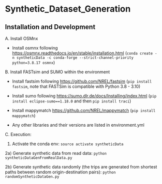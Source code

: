 # Synthetic_Dataset_Generation

## Installation and Development

A. Install OSMnx
* Install osmnx following https://osmnx.readthedocs.io/en/stable/installation.html
(```conda create -n syntheticData -c conda-forge --strict-channel-priority python=3.8.17 osmnx```)

B. Install FASTsim and SUMO within the environment
* Install fastsim following https://github.com/NREL/fastsim (```pip install fastsim```, note that FASTSim is compatible with Python 3.8 - 3.10)
* Install sumo following https://sumo.dlr.de/docs/Installing/index.html (```pip install eclipse-sumo==1.18.0``` and then ```pip install traci```)
* Install mappymatch https://github.com/NREL/mappymatch (```pip install mappymatch```)

* Any other libraries and their versions are listed in environment.yml

C. Execution:

1) Activate the conda env: ```source activate syntheticData```

2a) Generate synthetic data from read data: ```python syntheticDataGenFromRealData.py```

2b) Generate synthetic data randomly (the trips are generated from shortest paths between random origin-destination pairs):
```python randomSyntheticDataGen.py```


